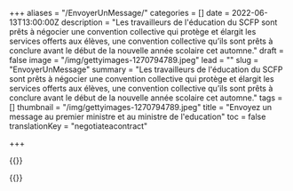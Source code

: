 +++
aliases = "/EnvoyerUnMessage/"
categories = []
date = 2022-06-13T13:00:00Z
description = "Les travailleurs de l'éducation du SCFP sont prêts à négocier une convention collective qui protège et élargit les services offerts aux élèves, une convention collective qu’ils sont prêts à conclure avant le début de la nouvelle année scolaire cet automne."
draft = false
image = "/img/gettyimages-1270794789.jpeg"
lead = ""
slug = "EnvoyerUnMessage"
summary = "Les travailleurs de l'éducation du SCFP sont prêts à négocier une convention collective qui protège et élargit les services offerts aux élèves, une convention collective qu’ils sont prêts à conclure avant le début de la nouvelle année scolaire cet automne."
tags = []
thumbnail = "/img/gettyimages-1270794789.jpeg"
title = "Envoyez un message au premier ministre et au ministre de l'education"
toc = false
translationKey = "negotiateacontract"

+++

{{<rawhtml>}}
<div id="newmode-embed-35267-49778"></div>
<script>
(function(n,e,w,m,o,d){m=n.createElement(e);m.async=1;m.src=w;
o=n.getElementsByTagName(e)[0];o.parentNode.insertBefore(m,o);
})(document,'script','//engage.newmode.net/embed/35267/49778.js');
</script>
{{</rawhtml>}}
